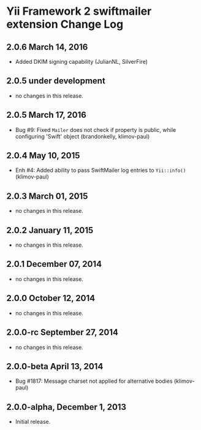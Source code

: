 Yii Framework 2 swiftmailer extension Change Log
================================================

2.0.6 March 14, 2016
-----------------------

- Added DKIM signing capability (JulianNL, SilverFire)


2.0.5 under development
-----------------------

- no changes in this release.


2.0.5 March 17, 2016
--------------------

- Bug #9: Fixed `Mailer` does not check if property is public, while configuring 'Swift' object (brandonkelly, klimov-paul)


2.0.4 May 10, 2015
------------------

- Enh #4: Added ability to pass SwiftMailer log entries to `Yii::info()` (klimov-paul)


2.0.3 March 01, 2015
--------------------

- no changes in this release.


2.0.2 January 11, 2015
----------------------

- no changes in this release.


2.0.1 December 07, 2014
-----------------------

- no changes in this release.


2.0.0 October 12, 2014
----------------------

- no changes in this release.


2.0.0-rc September 27, 2014
---------------------------

- no changes in this release.


2.0.0-beta April 13, 2014
-------------------------

- Bug #1817: Message charset not applied for alternative bodies (klimov-paul)

2.0.0-alpha, December 1, 2013
-----------------------------

- Initial release.
